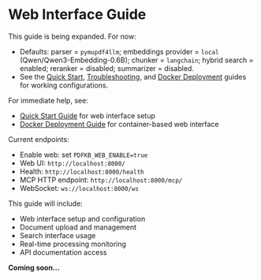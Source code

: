 # Web Interface Guide

This guide is being expanded. For now:
- Defaults: parser = `pymupdf4llm`; embeddings provider = `local` (Qwen/Qwen3-Embedding-0.6B); chunker = `langchain`; hybrid search = enabled; reranker = disabled; summarizer = disabled.
- See the [Quick Start](quick-start.md), [Troubleshooting](troubleshooting.md), and [Docker Deployment](docker-deployment.md) guides for working configurations.

For immediate help, see:
- [Quick Start Guide](quick-start.md) for web interface setup
- [Docker Deployment Guide](docker-deployment.md) for container-based web interface

Current endpoints:
- Enable web: set `PDFKB_WEB_ENABLE=true`
- Web UI: `http://localhost:8000/`
- Health: `http://localhost:8000/health`
- MCP HTTP endpoint: `http://localhost:8000/mcp/`
- WebSocket: `ws://localhost:8000/ws`

This guide will include:
- Web interface setup and configuration
- Document upload and management
- Search interface usage
- Real-time processing monitoring
- API documentation access

**Coming soon...**
